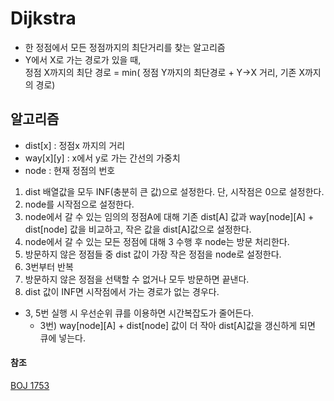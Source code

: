 ﻿# Dijkstra

- 한 정점에서 모든 정점까지의 최단거리를 찾는 알고리즘
- Y에서 X로 가는 경로가 있을 때,    
정점 X까지의 최단 경로 = min( 정점 Y까지의 최단경로 + Y->X 거리, 기존 X까지의 경로)

## 알고리즘
- dist[x] : 정점x 까지의 거리
- way[x][y] : x에서 y로 가는 간선의 가중치
- node : 현재 정점의 번호

1. dist 배열값을 모두 INF(충분히 큰 값)으로 설정한다. 단, 시작점은 0으로 설정한다.
2. node를 시작점으로 설정한다.
3. node에서 갈 수 있는 임의의 정점A에 대해 기존 dist[A] 값과 way[node][A] + dist[node] 값을 비교하고, 작은 값을 dist[A]값으로 설정한다.
4. node에서 갈 수 있는 모든 정점에 대해 3 수행 후 node는 방문 처리한다.
5. 방문하지 않은 정점들 중 dist 값이 가장 작은 정점을 node로 설정한다.
6. 3번부터 반복
7. 방문하지 않은 정점을 선택할 수 없거나 모두 방문하면 끝낸다.
8. dist 값이 INF면 시작점에서 가는 경로가 없는 경우다.

- 3, 5번 실행 시 우선순위 큐를 이용하면 시간복잡도가 줄어든다.
	- 3번) way[node][A] + dist[node] 값이 더 작아 dist[A]값을 갱신하게 되면 큐에 넣는다.

#### 참조
[BOJ 1753](https://www.acmicpc.net/problem/1753)